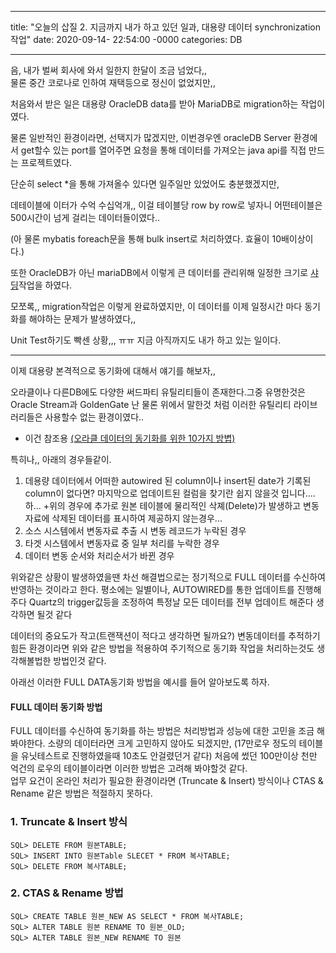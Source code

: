 
---
title: "오늘의 삽질 2. 지금까지 내가 하고 있던 일과, 대용량 데이터 synchronization 작업"
date: 2020-09-14- 22:54:00 -0000
categories: DB

---


음, 내가 벌써 회사에 와서 일한지 한달이 조금 넘었다,,  
물론 중간 코로나로 인하여 재택등으로 정신이 없었지만,,  

처음와서 받은 일은 대용량 OracleDB data를 받아 MariaDB로 migration하는 작업이였다.  

물론 일반적인 환경이라면, 선택지가 많겠지만, 
이번경우엔 oracleDB Server 환경에서 get할수 있는 port를 열어주면 요청을 통해 데이터를 가져오는 java api를 직접 만드는 프로젝트였다.

단순히 select *을 통해 가져올수 있다면 일주일만 있었어도 충분했겠지만,

데테이블에 이터가 수억 수십억개,, 이걸 테이블당 row by row로 넣자니 어떤테이블은 500시간이 넘게 걸리는 데이터들이였다..

(아 물론 mybatis foreach문을 통해 bulk insert로 처리하였다. 효율이 10배이상이다.)  

또한 OracleDB가 아닌 mariaDB에서 이렇게 큰 데이터를 관리위해 일정한 크기로 [샤딩](http://wiki.hash.kr/index.php/%EC%83%A4%EB%94%A9)작업을 하였다.

모쪼록,, migration작업은 이렇게 완료하였지만, 이 데이터를 이제 일정시간 마다 동기화를 해야하는 문제가 발생하였다,,

Unit Test하기도 빡센 상황,,, ㅠㅠ 지금 아직까지도 내가 하고 있는 일이다.

----
이제 대용량 본격적으로 동기화에 대해서 얘기를 해보자,,

오라클이나 다른DB에도 다양한 써드파티 유틸리티들이 존재한다.그중 유명한것은 Oracle Stream과 GoldenGate
난 물론 위에서 말한것 처럼 이러한 유틸리티 라이브러리들은 사용할수 없는 환경이였다..
- 이건 참조용 [(오라클 데이터의 동기화를 위한 10가지 방볍)](https://blog.devart.com/ten-ways-to-synchronize-oracle-table-data.html)

특히나,, 아래의 경우들같이.
1. 데용량 데이터에서 어떠한 autowired 된 column이나 insert된 date가 기록된 column이 없다면?
마지막으로 업데이트된 컬럼을 찾기란 쉽지 않을것 입니다....  하...
+위의 경우에 추가로 원본 테이블에 물리적인 삭졔(Delete)가 발생하고 변동자료에 삭제된 데이터를 표시하여 제공하지 않는경우...
2. 소스 시스템에서 변동자료 추출 시 변동 레코드가 누락된 경우
3. 타겟 시스템에서 변동자료 중 일부 처리를 누락한 경우
4. 데이터 변동 순서와 처리순서가 바뀐 경우

위와같은 상황이 발생하였을땐 차선 해결법으로는 정기적으로 FULL 데이터를 수신하여 반영하는 것이라고 한다.
평소에는 일별이나, AUTOWIRED를 통한 업데이트를 진행해주다 Quartz의 trigger값등을 조정하여 특정날 모든 데이터를 전부 업데이트 해준다 생각하면 될것 같다

데이터의 중요도가 작고(트랜잭션이 적다고 생각하면 될까요?) 변동데이터를 추적하기 힘든 환경이라면 위와 같은 방법을 적용하여 주기적으로 동기화 작업을 처리하는것도 생각해볼법한 방법인것 같다.

아래선 이러한 FULL DATA동기화 방법을 예시를 들어 알아보도록 하자.

#### FULL  데이터 동기화 방법
FULL 데이터를 수신하여 동기화를 하는 방법은 처리방법과 성능에 대한 고민을 조금 해봐야한다. 소량의 데이터라면 크게 고민하지 않아도 되겠지만, (17만로우 정도의 테이블을 유닛테스트로 진행하였을때 10초도 안걸렸던거 같다) 처음에 썼던 100만이상 천만 억건의 로우의 테이블이라면 이러한 방법은 고려해 봐야할것 같다.  
업무 요건이 온라인 처리가 필요한 환경이라면 (Truncate & Insert) 방식이나 CTAS & Rename 같은 방법은 적절하지 못하다.

### 1. Truncate & Insert 방식
~~~
SQL> DELETE FROM 원본TABLE;
SQL> INSERT INTO 원본Table SLECET * FROM 복사TABLE;
SQL> DELETE FROM 복사TABLE;
~~~


### 2. CTAS & Rename 방법
~~~
SQL> CREATE TABLE 원본_NEW AS SELECT * FROM 복사TABLE;
SQL> ALTER TABLE 원본 RENAME TO 원본_OLD;
SQL> ALTER TABLE 원본_NEW RENAME TO 원본
~~~
